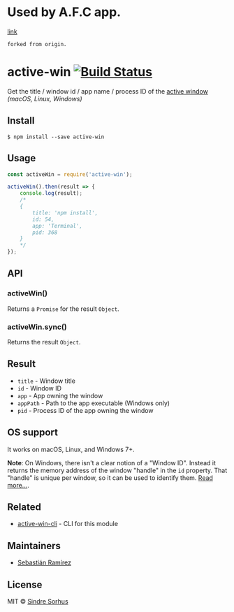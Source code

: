 # Used by A.F.C app.
[link](http://afcapp.boringuniverse.com)

	forked from origin.


# active-win [![Build Status](https://travis-ci.org/sindresorhus/active-win.svg?branch=master)](https://travis-ci.org/sindresorhus/active-win)

Get the title / window id / app name / process ID of the [active window](https://en.wikipedia.org/wiki/Active_window) *(macOS, Linux, Windows)*


## Install

```
$ npm install --save active-win
```


## Usage

```js
const activeWin = require('active-win');

activeWin().then(result => {
	console.log(result);
	/*
	{
		title: 'npm install',
		id: 54,
		app: 'Terminal',
		pid: 368
	}
	*/
});
```


## API

### activeWin()

Returns a `Promise` for the result `Object`.

### activeWin.sync()

Returns the result `Object`.


## Result

- `title` - Window title
- `id` - Window ID
- `app` - App owning the window
- `appPath` - Path to the app executable (Windows only)
- `pid` - Process ID of the app owning the window


## OS support

It works on macOS, Linux, and Windows 7+.

**Note**: On Windows, there isn't a clear notion of a "Window ID". Instead it returns the memory address of the window "handle" in the `id` property. That "handle" is unique per window, so it can be used to identify them. [Read more…](https://msdn.microsoft.com/en-us/library/windows/desktop/ms632597(v=vs.85).aspx#window_handle).


## Related

- [active-win-cli](https://github.com/sindresorhus/active-win-cli) - CLI for this module


## Maintainers

- [Sebastián Ramírez](https://github.com/tiangolo)


## License

MIT © [Sindre Sorhus](https://sindresorhus.com)
